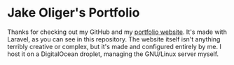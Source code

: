 # Jake Oliger's Portfolio

Thanks for checking out my GitHub and my [portfolio website](https://jakeoliger.com). It's made with Laravel, as you can see in this repository. The website itself isn't anything terribly creative or complex, but it's made and configured entirely by me. I host it on a DigitalOcean droplet, managing the GNU/Linux server myself.
